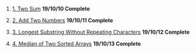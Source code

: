1. [1. Two Sum](https://tinyurl.com/y3lr8pxh) **19/10/10 Complete**

2. [2. Add Two Numbers](https://tinyurl.com/y2eoh6w6) **19/10/11 Complete**

3. [3. Longest Substring Without Repeating Characters](https://tinyurl.com/y6hpr6mu) **19/10/12 Complete**

4. [4. Median of Two Sorted Arrays](https://tinyurl.com/y3t44um9) **19/10/13 Complete**